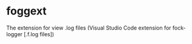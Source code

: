 # foggext

The extension for view .log files (Visual Studio Code extension for fock-logger [.f.log files])
